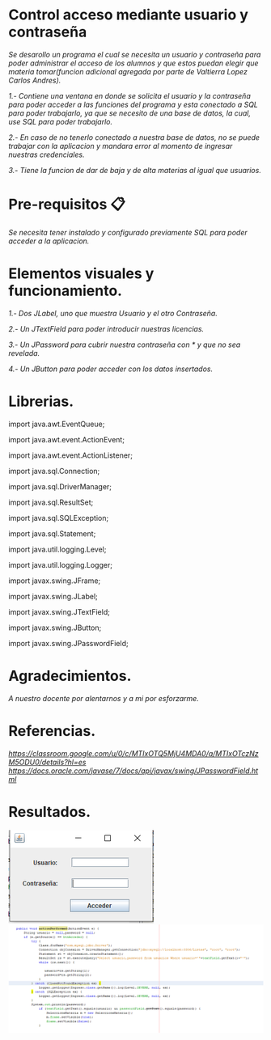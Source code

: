 # Control acceso mediante usuario y contraseña

*Se desarollo un programa el cual se necesita un usuario y contraseña para poder administrar el acceso de los alumnos y que estos puedan elegir que materia tomar(funcion adicional agregada por parte de Valtierra Lopez Carlos Andres).*

*1.- Contiene una ventana en donde se solicita el usuario y la contraseña para poder acceder a las funciones del programa y esta conectado a SQL para poder trabajarlo, ya que se necesito de una base de datos, la cual, use SQL para poder trabajarlo.*

*2.- En caso de no tenerlo conectado a nuestra base de datos, no se puede trabajar con la aplicacion y mandara error al momento de ingresar nuestras credenciales.*

*3.- Tiene la funcion de dar de baja y de alta materias al igual que usuarios.*

# Pre-requisitos 📋

*Se necesita tener instalado y configurado previamente SQL para poder acceder a la aplicacion.*

# Elementos visuales y funcionamiento.

*1.- Dos JLabel, uno que muestra Usuario y el otro Contraseña.*

*2.- Un JTextField para poder introducir nuestras licencias.*

*3.- Un JPassword para cubrir nuestra contraseña con * y que no sea revelada.*

*4.- Un JButton para poder acceder con los datos insertados.*

# Librerias.
import java.awt.EventQueue; 

import java.awt.event.ActionEvent;

import java.awt.event.ActionListener;

import java.sql.Connection;

import java.sql.DriverManager;

import java.sql.ResultSet;

import java.sql.SQLException;

import java.sql.Statement;

import java.util.logging.Level;

import java.util.logging.Logger;

import javax.swing.JFrame;

import javax.swing.JLabel;

import javax.swing.JTextField;

import javax.swing.JButton;

import javax.swing.JPasswordField;


# Agradecimientos. 

 *A nuestro docente por alentarnos y a mi por esforzarme.*
 
 # Referencias.
 
 *https://classroom.google.com/u/0/c/MTIxOTQ5MjU4MDA0/a/MTIxOTczNzM5ODU0/details?hl=es*
 *https://docs.oracle.com/javase/7/docs/api/javax/swing/JPasswordField.html*
 
 # Resultados.
![](figures/logo_rmarkdown.png)
![](figures/logo_rmarkdown1.png)
 
